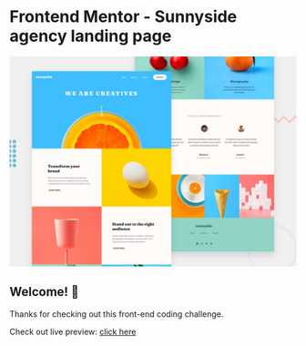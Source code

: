 # Frontend Mentor - Sunnyside agency landing page

![Design preview for the Sunnyside agency landing page coding challenge](./design/desktop-preview.jpg)

## Welcome! 👋

Thanks for checking out this front-end coding challenge.

Check out live preview: [click here](https://github.com/carniel-carl/sunny-landing-page)
